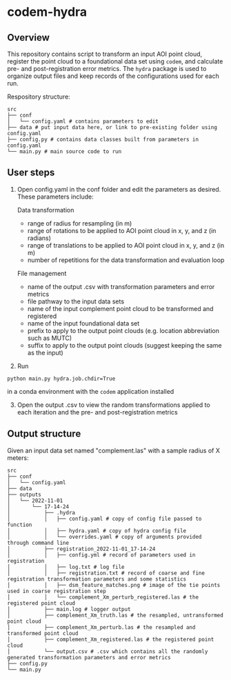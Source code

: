 # codem-hydra

## Overview
This repository contains script to transform an input AOI point cloud, register the point cloud to a foundational data set using `codem`, and calculate pre- and post-registration error metrics. The `hydra` package is used to organize output files and keep records of the configurations used for each run.

Respository structure:

```
src
├── conf
│   └── config.yaml # contains parameters to edit
├── data # put input data here, or link to pre-existing folder using config.yaml
├── config.py # contains data classes built from parameters in config.yaml
└── main.py # main source code to run
```

## User steps
1. Open config.yaml in the conf folder and edit the parameters as desired. These parameters include:

	Data transformation
	- range of radius for resampling (in m)
	- range of rotations to be applied to AOI point cloud in x, y, and z (in radians)
	- range of translations to be applied to AOI point cloud in x, y, and z (in m)
	- number of repetitions for the data transformation and evaluation loop

	File management
	- name of the output .csv with transformation parameters and error metrics
	- file pathway to the input data sets
	- name of the input complement point cloud to be transformed and registered
	- name of the input foundational data set
	- prefix to apply to the output point clouds (e.g. location abbreviation such as MUTC)
	- suffix to apply to the output point clouds (suggest keeping the same as the input)
2. Run 
```
python main.py hydra.job.chdir=True
``` 
in a conda environment with the `codem` application installed

3. Open the output .csv to view the random transformations applied to each iteration and the pre- and post-registration metrics

## Output structure
Given an input data set named "complement.las" with a sample radius of X meters:

```
src
├── conf
│   └── config.yaml
├── data
├── outputs
│   └── 2022-11-01
│       └── 17-14-24
│           ├── .hydra
│           │   ├── config.yaml # copy of config file passed to function
│           │   ├── hydra.yaml # copy of hydra config file
│           │   └── overrides.yaml # copy of arguments provided through command line
│           ├── registration_2022-11-01_17-14-24
│           │   ├── config.yml # record of parameters used in registration
│           │   ├── log.txt # log file
│           │   ├── registration.txt # record of coarse and fine registration transformation parameters and some statistics
│           │   ├── dsm_feature_matches.png # image of the tie points used in coarse registration step
│           │   └── complement_Xm_perturb_registered.las # the registered point cloud
│           ├── main.log # logger output
│           ├── complement_Xm_truth.las # the resampled, untransformed point cloud
│           ├── complement_Xm_perturb.las # the resampled and transformed point cloud
│           ├── complement_Xm_registered.las # the registered point cloud
│           └── output.csv # .csv which contains all the randomly generated transformation parameters and error metrics          
├── config.py
└── main.py
```


